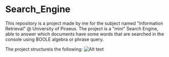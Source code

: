 # Search_Engine

This repository is a project made by me for the subject named "Information Retrieval" @ University of Piraeus. The project is a "mini" Search Engine, able to
answer which documents have some words that are searched in the console using BOOLE algebra or phrase query. 

The project structureis the following:
![Alt text](/Information_Retrieval_Project/blob/main/Project_Structure.png?raw=true "Project Structure")
